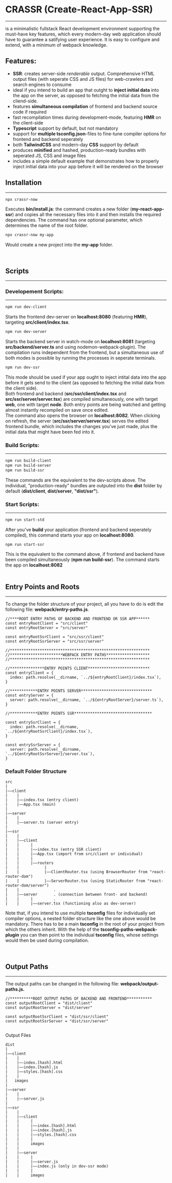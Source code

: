# CRASSR (Create-React-App-SSR)

---

is a minimalistic fullstack React development environment supporting the must-have key features, which every modern-day web application should have to guarantee a satifying user experience. It is easy to configure and extend, with a minimum of webpack knowledge.

## Features:

- **SSR**: creates server-side _renderable_ output. Comprehensive HTML output files (with seperate CSS and JS files) for web-crawlers and search engines to consume
- ideal if you intend to build an app that outght to **inject initial data** into the app on the server, as opposed to fetching the initial data from the cliend-side.
- features **simultaneous compilation** of frontend and backend source code if required
- fast recompilation times during development-mode, featuring **HMR** on the client-side
- **Typescript** support by default, but not mandatory
- support for **multiple tsconfig.json**-files to fine-tune compiler options for frontend and backend seperately
- both **TailwindCSS** and modern-day **CSS** support by default
- produces **minified** and hashed, production-ready bundles with seperated JS, CSS and image files
- includes a simple default example that demonstrates how to properly inject initial data into your app before it will be rendered on the browser

## Installation

---

```bash
npx crassr-now
```

Executes **bin/install.js**: the command creates a new folder (**my-react-app-ssr**) and copies all the necessary files into it and then installs the required dependencies. The command has one optional parameter, which determines the name of the root folder.

```bash
npx crassr-now my-app
```

Would create a new project into the **my-app** folder.

<br>

## Scripts

---

### Developement Scripts:

---

```bash
npm run dev-client
```

Starts the frontend dev-server on **localhost:8080** (featuring **HMR**), targeting **src/client/index.tsx**.

```bash
npm run dev-server
```

Starts the backend server in watch-mode on **localhost:8081** (targeting **src/backend/server.ts** and using nodemon-webpack-plugin). The compilation runs independent from the frontend, but a simultaneous use of both modes is possible by running the processes in seperate terminals.

```bash
npm run dev-ssr
```

This mode should be used if your app ought to inject intital data into the app before it gets send to the client (as opposed to fetching the initial data from the client side).\
Both frontend and backend (**src/ssr/client/index.tsx** and **src/ssr/server/server.tsx**) are compiled simultaneously, one with target **web**, one with target **node**. Both entry points are being watched and getting almost instantly recompiled on save once edited.\
The command also opens the browser on **localhost:8082**. When clicking on refresh, the server (**src/ssr/server/server.tsx**) serves the edited frontend bundle, which includes the changes you've just made, plus the initial data that might have been fed into it.

### Build Scripts:

---

```bash
npm run build-client
npm run build-server
npm run build-ssr
```

These commands are the equivalent to the dev-scripts above. The individual, "production-ready" bundles are outputed into the **dist** folder by default (**dist/client**, **dist/server**, **"dist/ssr"**).

### Start Scripts:

---

```bash
npm run start-std
```

After you've **build** your application (frontend and backend seperately compiled), this command starts your app on **localhost:8080**.

```
npm run start-ssr
```

This is the equivalent to the command above, if frontend and backend have been compiled simultaneously (**npm run build-ssr**). The command starts the app on **localhost:8082**  
<br>

## Entry Points and Roots

---

To change the folder structure of your project, all you have to do is edit the following file: **webpack/entry-paths.js**.

```JS
//****ROOT ENTRY PATHS OF BACKEND AND FRONTEND OR SSR APP******
const entryRootClient = "src/client"
const entryRootServer = "src/server"

const entryRootSsrClient = "src/ssr/client"
const entryRootSsrServer = "src/ssr/server"

//*************************************************************
//***********************WEBPACK ENTRY PATHS*******************
//*************************************************************

//***************ENTRY POINTS CLIENT***************************
const entryClient = {
  index: path.resolve(__dirname, `../${entryRootClient}/index.tsx`),
}

//************ENTRY POINTS SERVER*******************************
const entryServer = {
  server: path.resolve(__dirname, `../${entryRootServer}/server.ts`),
}

//************ENTRY POINTS SSR**********************************

const entrySsrClient = {
  index: path.resolve(__dirname, `../${entryRootSsrClient}/index.tsx`),
}

const entrySsrServer = {
  server: path.resolve(__dirname, `../${entryRootSsrServer}/server.tsx`),
}

```

### Default Folder Structure

```
src
|
|——client
|    |
|    |——index.tsx (entry client)
|    |——App.tsx (main)
|
|——server
|    |
|    |——server.ts (server entry)
|
|——ssr
|    |
|    |——client
|    |     |
|    |     |——index.tsx (entry SSR client)
|    |     |——App.tsx (import from src/client or individual)
|    |     |
|    |     |——routers
|    |           |
|    |           |——ClientRouter.tsx (using BrowserRouter from "react-router-dom")
|    |           |——ServerRouter.tsx (using StaticRouter from "react-router-dom/server")
|    |               .
|    |——server       . (connection between front- and backend)
|    |     |         .
|    |     |——server.tsx (functioning also as dev-server)
```

Note that, if you intend to use multiple **tsconfig** files for individually set compiler options, a nested folder structure like the one above would be mandatory. There has to be a main **tsconfig** in the root of your project from which the others inherit. With the help of the **tsconfig-paths-webpack-plugin** you can then point to the individual **tsconfig** files, whose settings would then be used during compilation.

<br>

## Output Paths

---

The output paths can be changed in the following file: **webpack/output-paths.js.**

```JS
//**********ROOT OUTPUT PATHS OF BACKEND AND FRONTEND***********
const outputRootClient = "dist/client"
const outputRootServer = "dist/server"

const outputRootSsrClient = "dist/ssr/client"
const outputRootSsrServer = "dist/ssr/server"


```

Output Files

```
dist
|
|——client
|    |
|    |——index.[hash].html
|    |——index.[hash].js
|    |——styles.[hash].css
|    |
|   images
|
|——server
|    |
|    |——server.js
|
|——ssr
|    |
|    |——client
|    |     |
|    |     |——index.[hash].html
|    |     |——index.[hash].js
|    |     |——styles.[hash].css
|    |     |
|    |     images
|    |
|    |——server
|    |     |
|    |     |——server.js
|    |     |——index.js (only in dev-ssr mode)
|    |     |
|    |     images
```
